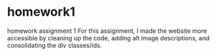 # homework1
homework assignment 1
For this assignment, I made the website more accessible by cleaning up the code, adding alt image descriptions, and consolidating the div classes/ids.
